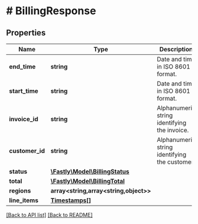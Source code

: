 # # BillingResponse

## Properties

Name | Type | Description | Notes
------------ | ------------- | ------------- | -------------
**end_time** | **string** | Date and time in ISO 8601 format. | [optional] [readonly] 
**start_time** | **string** | Date and time in ISO 8601 format. | [optional] [readonly] 
**invoice_id** | **string** | Alphanumeric string identifying the invoice. | [optional] [readonly] 
**customer_id** | **string** | Alphanumeric string identifying the customer. | [optional] [readonly] 
**status** | [**\Fastly\Model\BillingStatus**](BillingStatus.md) |  | [optional] 
**total** | [**\Fastly\Model\BillingTotal**](BillingTotal.md) |  | [optional] 
**regions** | **array&lt;string,array&lt;string,object&gt;&gt;** |  | [optional] 
**line_items** | [**Timestamps[]**](Timestamps.md) |  | [optional] 


[[Back to API list]](../../README.md#endpoints) [[Back to README]](../../README.md)
